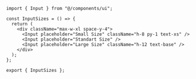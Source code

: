 ﻿```tsx
import { Input } from "@/components/ui";

const InputSizes = () => {
  return (
    <div className="max-w-xl space-y-4">
      <Input placeholder="Small Size" className="h-8 py-1 text-xs" />
      <Input placeholder="Standart Size" />
      <Input placeholder="Large Size" className="h-12 text-base" />
    </div>
  );
};

export { InputSizes };

```
